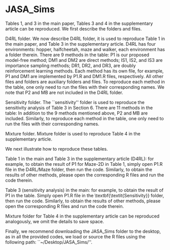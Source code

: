 # JASA_Sims
Tables 1, and 3 in the main paper, Tables 3 and 4 in the supplementary article can be reproduced.
We first describe the folders and files.

 
D4RL folder. We now describe D4RL folder, it is used to reproduce Table 1 in the main paper, and Table 3 in the supplementary article. D4RL has four environments: hopper, halfcheetah, maze and walker, each environment has a folder therein. There are 9 methods in the table: P1 is our proposed model-free method; DM1 and DM2 are direct methods; IS1, IS2, and IS3 are importance sampling methods; DR1, DR2, and DR3, are doubly reinforcement learning methods. Each method has its own file, for example, P1 and DM1 are implemented by P1.R and DM1.R files, respectively. All other files and folders are auxiliary folders and files. To reproduce each method in the table, one only need to run the files with their corresponding names. We note that P2 and MB are not included in the D4RL folder.

Sensitivity folder. The ``sensitivity'' folder is used to reproduce the sensitivity analysis of Table 3 in Section 6. There are 11 methods in the table: In addition to the 9 methods mentioned above, P2 and MB are included. Similarly, to reproduce each method in the table, one only need to run the files with their corresponding names. 

Mixture folder. Mixture folder is used to reproduce Table 4 in the supplementary article.  

We next illustrate how to reproduce these tables. 

Table 1 in the main and Table 3 in the supplementary article (D4RL): for example, to obtain the result of P1 for Maze-2D in Table 1, simply open P1.R file in the D4RL/Maze folder, then run the code. Similarly, to obtain the results of other methods, please open the corresponding R files and run the code therein.


Table 3 (sensitivity analysis) in the main: for example, to obtain the result of P1 in the table. Simply open P1.R file in the \textbf{\textit{Sensitivity}} folder, then run the code. Similarly, to obtain the results of other methods, please open the corresponding R files and run the code therein.
    

Mixture folder for Table 4 in the supplementary article can be reproduced analogously, we omit the details to save space.

Finally, we recommend downloading the JASA\_Sims folder to the desktop, as in all the provided codes, we load or source the R files using the following path: ``~/Desktop/JASA\_Sims/''.
